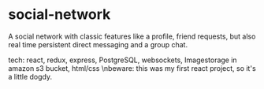 # social-network
A social network with classic features like a profile, friend requests, but also real time persistent direct messaging and a group chat. 

tech: react, redux, express, PostgreSQL, websockets, Imagestorage in amazon s3 bucket, html/css
\nbeware: this was my first react project, so it's a little dogdy.
